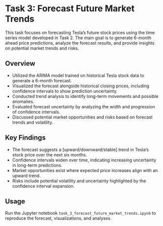 # Task 3: Forecast Future Market Trends

This task focuses on forecasting Tesla’s future stock prices using the time series model developed in Task 2. The main goal is to generate 6-month ahead price predictions, analyze the forecast results, and provide insights on potential market trends and risks.

## Overview

- Utilized the ARIMA model trained on historical Tesla stock data to generate a 6-month forecast.
- Visualized the forecast alongside historical closing prices, including confidence intervals to show prediction uncertainty.
- Conducted trend analysis to identify long-term movements and possible anomalies.
- Evaluated forecast uncertainty by analyzing the width and progression of confidence intervals.
- Discussed potential market opportunities and risks based on forecast trends and volatility.

## Key Findings

- The forecast suggests a [upward/downward/stable] trend in Tesla’s stock price over the next six months.
- Confidence intervals widen over time, indicating increasing uncertainty in long-term predictions.
- Market opportunities exist where expected price increases align with an upward trend.
- Risks include potential volatility and uncertainty highlighted by the confidence interval expansion.

## Usage

Run the Jupyter notebook `task_3_forecast_future_market_trends.ipynb` to reproduce the forecast, visualizations, and analyses.
